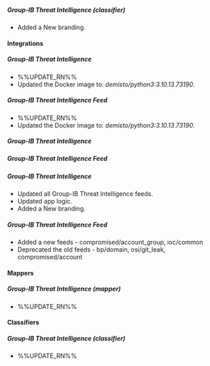 
##### Group-IB Threat Intelligence (classifier)
- Added a New branding.

#### Integrations

##### Group-IB Threat Intelligence

- %%UPDATE_RN%%
- Updated the Docker image to: *demisto/python3:3.10.13.73190*.

##### Group-IB Threat Intelligence Feed

- %%UPDATE_RN%%
- Updated the Docker image to: *demisto/python3:3.10.13.73190*.

##### Group-IB Threat Intelligence


##### Group-IB Threat Intelligence Feed


##### Group-IB Threat Intelligence
- Updated all Group-IB Threat Intelligence feeds.
- Updated app logic.
- Added a New branding.

##### Group-IB Threat Intelligence Feed
- Added a new feeds - compromised/account_group, ioc/common
- Deprecated the old feeds - bp/domain, osi/git_leak, compromised/account


#### Mappers

##### Group-IB Threat Intelligence (mapper)

- %%UPDATE_RN%%


#### Classifiers

##### Group-IB Threat Intelligence (classifier)

- %%UPDATE_RN%%

